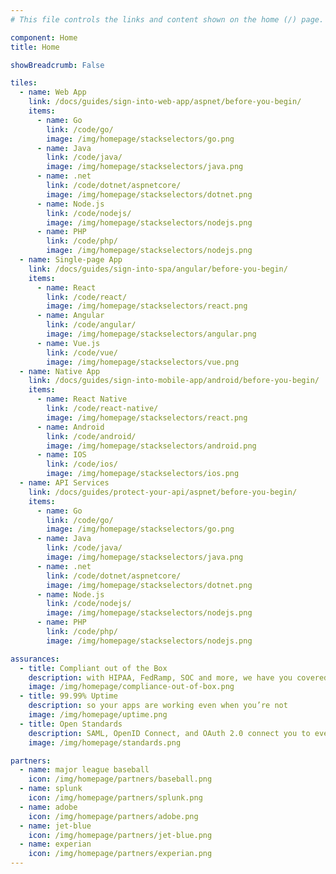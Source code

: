 ```yaml
---
# This file controls the links and content shown on the home (/) page.

component: Home
title: Home

showBreadcrumb: False

tiles:
  - name: Web App
    link: /docs/guides/sign-into-web-app/aspnet/before-you-begin/
    items:
      - name: Go
        link: /code/go/
        image: /img/homepage/stackselectors/go.png
      - name: Java
        link: /code/java/
        image: /img/homepage/stackselectors/java.png
      - name: .net
        link: /code/dotnet/aspnetcore/
        image: /img/homepage/stackselectors/dotnet.png
      - name: Node.js
        link: /code/nodejs/
        image: /img/homepage/stackselectors/nodejs.png
      - name: PHP
        link: /code/php/
        image: /img/homepage/stackselectors/nodejs.png
  - name: Single-page App
    link: /docs/guides/sign-into-spa/angular/before-you-begin/
    items:
      - name: React
        link: /code/react/
        image: /img/homepage/stackselectors/react.png
      - name: Angular
        link: /code/angular/
        image: /img/homepage/stackselectors/angular.png
      - name: Vue.js
        link: /code/vue/
        image: /img/homepage/stackselectors/vue.png
  - name: Native App
    link: /docs/guides/sign-into-mobile-app/android/before-you-begin/
    items:
      - name: React Native
        link: /code/react-native/
        image: /img/homepage/stackselectors/react.png
      - name: Android
        link: /code/android/
        image: /img/homepage/stackselectors/android.png
      - name: IOS
        link: /code/ios/
        image: /img/homepage/stackselectors/ios.png
  - name: API Services
    link: /docs/guides/protect-your-api/aspnet/before-you-begin/
    items:
      - name: Go
        link: /code/go/
        image: /img/homepage/stackselectors/go.png
      - name: Java
        link: /code/java/
        image: /img/homepage/stackselectors/java.png
      - name: .net
        link: /code/dotnet/aspnetcore/
        image: /img/homepage/stackselectors/dotnet.png
      - name: Node.js
        link: /code/nodejs/
        image: /img/homepage/stackselectors/nodejs.png
      - name: PHP
        link: /code/php/
        image: /img/homepage/stackselectors/nodejs.png

assurances:
  - title: Compliant out of the Box
    description: with HIPAA, FedRamp, SOC and more, we have you covered
    image: /img/homepage/compliance-out-of-box.png
  - title: 99.99% Uptime
    description: so your apps are working even when you’re not
    image: /img/homepage/uptime.png
  - title: Open Standards
    description: SAML, OpenID Connect, and OAuth 2.0 connect you to everything
    image: /img/homepage/standards.png

partners:
  - name: major league baseball
    icon: /img/homepage/partners/baseball.png
  - name: splunk
    icon: /img/homepage/partners/splunk.png
  - name: adobe
    icon: /img/homepage/partners/adobe.png
  - name: jet-blue
    icon: /img/homepage/partners/jet-blue.png
  - name: experian
    icon: /img/homepage/partners/experian.png
---
```

